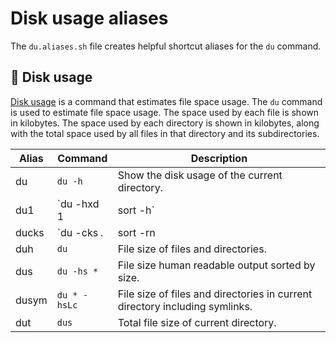 # Disk usage aliases

The `du.aliases.sh` file creates helpful shortcut aliases for the `du` command.

## 💾 Disk usage

[Disk usage](https://en.wikipedia.org/wiki/Du_(Unix)) is a command that estimates file space usage. The `du` command is used to estimate file space usage. The space used by each file is shown in kilobytes. The space used by each directory is shown in kilobytes, along with the total space used by all files in that directory and its subdirectories.

| Alias | Command | Description |
| ----- | ----- | ----- |
| du    | `du -h` | Show the disk usage of the current directory. |
| du1   | `du -hxd 1 | sort -h` | File size of files and directories in current directory. |
| ducks | `du -cks *.*| sort -rn | head -n 10` | Top 10 largest files and directories in current directory. |
| duh   | `du` | File size of files and directories. |
| dus   | `du -hs *` | File size human readable output sorted by size. |
| dusym | `du * -hsLc` | File size of files and directories in current directory including symlinks. |
| dut   | `dus` | Total file size of current directory. |
